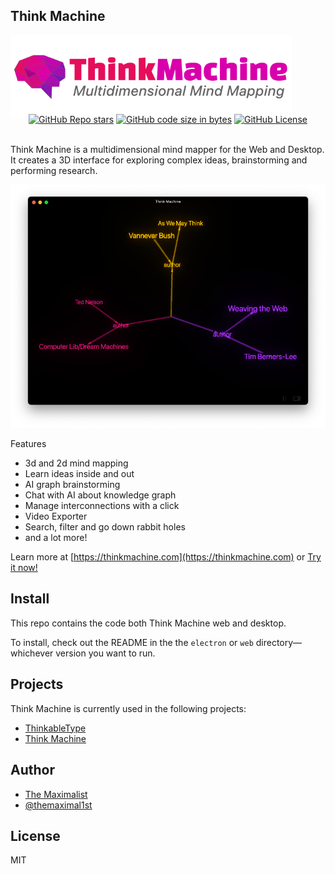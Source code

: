 ## Think Machine

<img src="web/logo-square.png" alt="Think Machine — Multidimensional Mind Mapping" class="logo" style="max-width: 450px;" />

<div class="badges" style="text-align: center; margin-top: -10px;">
<a href="https://github.com/themaximalist/thinkmachine"><img alt="GitHub Repo stars" src="https://img.shields.io/github/stars/themaximalist/thinkmachine"></a>
<a href="https://github.com/themaximalist/thinkmachine"><img alt="GitHub code size in bytes" src="https://img.shields.io/github/languages/code-size/themaximalist/thinkmachine"></a>
<a href="https://github.com/themaximalist/thinkmachine"><img alt="GitHub License" src="https://img.shields.io/github/license/themaximalist/thinkmachine"></a>
</div>
<br />

Think Machine is a multidimensional mind mapper for the Web and Desktop.  It creates a 3D interface for exploring complex ideas, brainstorming and performing research.

<img src="web/thinkmachine.png" alt="Think Machine — Multidimensional Mind Mapping" />

Features
* 3d and 2d mind mapping
* Learn ideas inside and out
* AI graph brainstorming
* Chat with AI about knowledge graph
* Manage interconnections with a click
* Video Exporter
* Search, filter and go down rabbit holes
* and a lot more!

Learn more at [https://thinkmachine.com](https://thinkmachine.com) or <a href="https://app.thinkmachine.com">Try it now!</a>


## Install

This repo contains the code both Think Machine web and desktop.

To install, check out the README in the the `electron` or `web` directory—whichever version you want to run.

## Projects

Think Machine is currently used in the following projects:

-   [ThinkableType](https://thinkabletype.com)
-   [Think Machine](https://thinkmachine.com)

## Author

-   [The Maximalist](https://themaximalist.com/)
-   [@themaximal1st](https://twitter.com/themaximal1st)

## License

MIT
